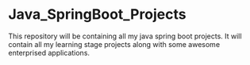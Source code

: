 # Java_SpringBoot_Projects


This repository will be containing all my java spring boot projects.
It will contain all my learning stage projects along with some awesome enterprised applications.
